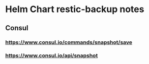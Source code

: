 # Helm Chart restic-backup notes

## Consul

### https://www.consul.io/commands/snapshot/save
### https://www.consul.io/api/snapshot
